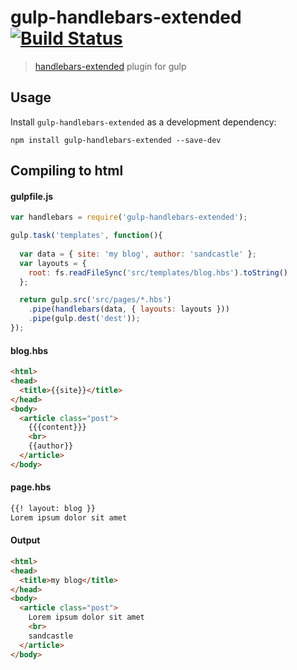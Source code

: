 # gulp-handlebars-extended [![Build Status](https://travis-ci.org/sandcastle/gulp-handlebars-extended.svg)](https://travis-ci.org/sandcastle/gulp-handlebars-extended)
> [handlebars-extended](https://github.com/sandcastle/handlebars-extended) plugin for gulp

## Usage

Install `gulp-handlebars-extended` as a development dependency:

```shell
npm install gulp-handlebars-extended --save-dev
```

## Compiling to html

#### gulpfile.js
```js
var handlebars = require('gulp-handlebars-extended');

gulp.task('templates', function(){
    
  var data = { site: 'my blog', author: 'sandcastle' };
  var layouts = {
    root: fs.readFileSync('src/templates/blog.hbs').toString()
  };

  return gulp.src('src/pages/*.hbs')
    .pipe(handlebars(data, { layouts: layouts }))
    .pipe(gulp.dest('dest'));
});
```

#### blog.hbs
```html
<html>
<head>
  <title>{{site}}</title>
</head>
<body>
  <article class="post">
    {{{content}}}
    <br>
    {{author}}
  </article>
</body>
```

#### page.hbs
```html
{{! layout: blog }}
Lorem ipsum dolor sit amet
```

#### Output
```html
<html>
<head>
  <title>my blog</title>
</head>
<body>
  <article class="post">
    Lorem ipsum dolor sit amet 
    <br>
    sandcastle
  </article>
</body>
```
